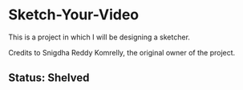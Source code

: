 # Sketch-Your-Video

This is a project in which I will be designing a sketcher.

Credits to Snigdha Reddy Komrelly, the original owner of the project.

## Status: Shelved
